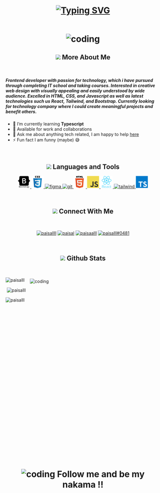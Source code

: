 <h1 align="center"><a href="https://git.io/typing-svg"><img src="https://readme-typing-svg.demolab.com?font=poppins&size=30&duration=3000&pause=1000&color=EBF727&center=true&vCenter=true&width=435&lines=Hi+%F0%9F%98%81%2C+I'm+Faizal+Triasa;Front+End+Develover" alt="Typing SVG" /></a></h1>
<h1 align="center"><img align="center" alt="coding" width="900" height="400" style="margin-top:20px" src="https://media.giphy.com/media/T7Qx28nEdo9NK/giphy.gif"/></h1>

<h2 align="center" ><img src="https://media.giphy.com/media/4mdWQOVTp2LutMqJKV/giphy.gif" witdh="50" height="50"/> <b> More About Me </b></h2>
</br>
<h5 align="left">Frontend developer with passion for technology, which i have pursued through completing IT school and taking courses. Interested in creative web design with visually appealing and easily understood by wide audience. Excelled in HTML, CSS, and Javascript as well as latest technologies such us React, Tailwind, and Bootstrap. Currently looking for technology company where I could create meaningful projects and benefit others.</h5>

- 🌱 I’m currently learning <b>Typescript</b>
- 👯 Available for work and collaborations
- 💬 Ask me about anything tech related, I am happy to help [here](faizaltriasaa@gmail.com)
- ⚡ Fun fact I am funny (maybe) 😅
</br>
<h2 align="center"><img src="https://media.giphy.com/media/Kfl09udXYhbjajJwEt/giphy.gif" witdh="50" height="50"/> <b>Languages and Tools</b></h2>
<p align="center"> <a href="https://getbootstrap.com" target="_blank" rel="noreferrer"> <img src="https://raw.githubusercontent.com/devicons/devicon/master/icons/bootstrap/bootstrap-plain-wordmark.svg" alt="bootstrap" width="40" height="40"/> </a> <a href="https://www.w3schools.com/css/" target="_blank" rel="noreferrer"> <img src="https://raw.githubusercontent.com/devicons/devicon/master/icons/css3/css3-original-wordmark.svg" alt="css3" width="40" height="40"/> </a> <a href="https://www.figma.com/" target="_blank" rel="noreferrer"> <img src="https://www.vectorlogo.zone/logos/figma/figma-icon.svg" alt="figma" width="40" height="40"/> </a> <a href="https://git-scm.com/" target="_blank" rel="noreferrer"> <img src="https://www.vectorlogo.zone/logos/git-scm/git-scm-icon.svg" alt="git" width="40" height="40"/> </a> <a href="https://www.w3.org/html/" target="_blank" rel="noreferrer"> <img src="https://raw.githubusercontent.com/devicons/devicon/master/icons/html5/html5-original-wordmark.svg" alt="html5" width="40" height="40"/> </a> <a href="https://developer.mozilla.org/en-US/docs/Web/JavaScript" target="_blank" rel="noreferrer"> <img src="https://raw.githubusercontent.com/devicons/devicon/master/icons/javascript/javascript-original.svg" alt="javascript" width="40" height="40"/> </a> <a href="https://reactjs.org/" target="_blank" rel="noreferrer"> <img src="https://raw.githubusercontent.com/devicons/devicon/master/icons/react/react-original-wordmark.svg" alt="react" width="40" height="40"/> </a> <a href="https://tailwindcss.com/" target="_blank" rel="noreferrer"> <img src="https://www.vectorlogo.zone/logos/tailwindcss/tailwindcss-icon.svg" alt="tailwind" width="40" height="40"/> </a> <a href="https://www.typescriptlang.org/" target="_blank" rel="noreferrer"> <img src="https://raw.githubusercontent.com/devicons/devicon/master/icons/typescript/typescript-original.svg" alt="typescript" width="40" height="40"/> </a> </p>

</br>

<h2 align="center"><img src="https://media.giphy.com/media/LROTJg8EPAxGUs2fhb/giphy.gif" witdh="50" height="50"/> <b>Connect With Me</b></h2>
</br>
<p align="center">
<a href="https://linkedin.com/in/paisallll" target="blank"><img align="center" src="https://raw.githubusercontent.com/rahuldkjain/github-profile-readme-generator/master/src/images/icons/Social/linked-in-alt.svg" alt="paisallll" height="30" width="40" /></a>
<a href="https://fb.com/paisal" target="blank"><img align="center" src="https://raw.githubusercontent.com/rahuldkjain/github-profile-readme-generator/master/src/images/icons/Social/facebook.svg" alt="paisal" height="30" width="40" /></a>
<a href="https://instagram.com/paisaalll" target="blank"><img align="center" src="https://raw.githubusercontent.com/rahuldkjain/github-profile-readme-generator/master/src/images/icons/Social/instagram.svg" alt="paisaalll" height="30" width="40" /></a>
<a href="https://discord.gg/paisalll#0481" target="blank"><img align="center" src="https://raw.githubusercontent.com/rahuldkjain/github-profile-readme-generator/master/src/images/icons/Social/discord.svg" alt="paisalll#0481" height="30" width="40" /></a>
</p>
</br>


<h2 align="center"><img src="https://media.giphy.com/media/AynUwd5uKhIevEWx54/giphy.gif" witdh="50" height="50"/> <b>Github Stats</b></h2>
</br>
<img align="right" alt="coding" width="425" height="600" style="margin-top:20px" src="https://media.giphy.com/media/Yfl7CS7vQqnebA69aH/giphy.gif">

<p><img align="center" src="https://github-readme-stats.vercel.app/api/top-langs?username=paisalll&show_icons=true&locale=en&layout=compact" alt="paisalll" /></p>

<p>&nbsp;<img align="center" src="https://github-readme-stats.vercel.app/api?username=paisalll&show_icons=true&locale=en" alt="paisalll" /></p>
<p><img align="center" src="https://github-readme-streak-stats.herokuapp.com/?user=paisalll&" alt="paisalll" /></p>
</br>
<h1 align="center"><img alt="coding" width="50" height="50" style="margin-top:20px" src="https://media.giphy.com/media/YqFACC5oHsyy3l31k1/giphy.gif"> Follow me and be my nakama !!</h1>

